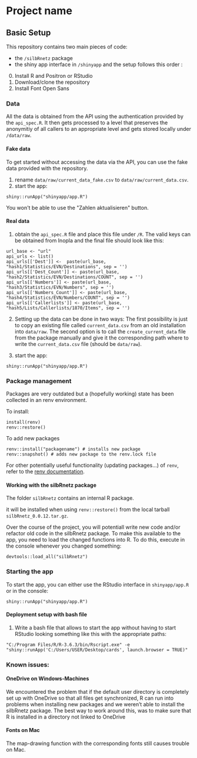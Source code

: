 Project name
================

## Basic Setup

This repository contains two main pieces of code:

- the `/silbRnetz` package
- the shiny app interface in `/shinyapp` and the setup follows this
  order :

0.  Install R and Positron or RStudio
1.  Download/clone the repository
2.  Install Font Open Sans


### Data
All the data is obtained from the API using the authentication provided
by the `api_spec.R`. It then gets processed to a level that preserves
the anonymitiy of all callers to an appropriate level and gets stored
locally under `/data/raw`.

#### Fake data
To get started without accessing the data via the API, you can use the fake data provided with the repository. 

1. rename `data/raw/current_data_fake.csv` to `data/raw/current_data.csv`.
2. start the app:

```
shiny::runApp("shinyapp/app.R")
```

You won't be able to use the "Zahlen aktualisieren" button.

#### Real data

1. obtain the `api_spec.R` file and place this file under `/R`. The
    valid keys can be obtained from Inopla and the final file should
    look like this:

<!-- -->

    url_base <- "url"
    api_urls <- list()
    api_urls[['Dest']] <-  paste(url_base, "hash1/Statistics/EVN/Destinations", sep = '')
    api_urls[['Dest_Count']] <- paste(url_base, "hash2/Statistics/EVN/Destinations/COUNT", sep = '')
    api_urls[['Numbers']] <- paste(url_base, "hash3/Statistics/EVN/Numbers", sep = '')
    api_urls[['Numbers_Count']] <- paste(url_base, "hash4/Statistics/EVN/Numbers/COUNT", sep = '')
    api_urls[['Callerlists']] <- paste(url_base, "hash5/Lists/Callerlists/1870/Items", sep = '')

2.  Setting up the data can be done in two ways: The first possibility
    is just to copy an existing file called `current_data.csv` from an
    old installation into `data/raw`. The second option is to call the
    `create_current_data` file from the package manually and give it the
    corresponding path where to write the `current_data.csv` file (should be `data/raw`).

3. start the app:


```
shiny::runApp("shinyapp/app.R")
```


### Package management
Packages are very outdated but a (hopefully working) state has been
collected in an renv environment.

To install:

```
install(renv)
renv::restore()
```

To add new packages

```
renv::install("packagename") # installs new package 
renv::snapshot() # adds new package to the renv.lock file  
```


For other potentially useful functionality (updating packages...) of `renv`, refer to the [renv documentation](https://rstudio.github.io/renv/reference/index.html).

#### Working with the silbRnetz package
The folder `silbRnetz` contains an internal R package. 

it will be installed when using `renv::restore()` from the local tarball `silbRnetz_0.0.12.tar.gz`.

Over the course of the project, you will potentiall write new code and/or refactor old code in the silbRnetz package. To make this available to the app, you need to load the changed functions into R. To do this, execute in the console whenever you changed something:

```
devtools::load_all("silbRnetz")
```

### Starting the app


To start the app, you can either use the RStudio interface in `shinyapp/app.R`
or in the console:

    shiny::runApp("shinyapp/app.R")


#### Deployment setup with bash file

1.  Write a bash file that allows to start the app without having to
    start RStudio looking something like this with the appropriate
    paths:

<!-- -->

    "C:/Program Files/R/R-3.6.3/bin/Rscript.exe" -e "shiny::runApp('C:/Users/USER/Desktop/cards', launch.browser = TRUE)"


### Known issues:

#### OneDrive on Windows-Machines

We encountered the problem that if the default user directory is
completely set up with OneDrive so that all files get synchronized, R
can run into problems when installing new packages and we weren’t able
to install the silbRnetz package. The best way to work around this, was
to make sure that R is installed in a directory not linked to OneDrive

#### Fonts on Mac

The map-drawing function with the corresponding fonts still causes
trouble on Mac.
